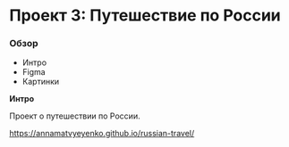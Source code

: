 # Проект 3: Путешествие по России

### Обзор

- Интро
- Figma
- Картинки

**Интро**

Проект о путешествии по России.

https://annamatvyeyenko.github.io/russian-travel/
